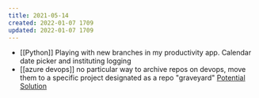 ```yaml
---
title: 2021-05-14
created: 2022-01-07 1709
updated: 2022-01-07 1709
---
```


- [[Python]] Playing with new branches in my productivity app. Calendar date picker and instituting logging
- [[azure devops]] no particular way to archive repos on devops, move them to a specific project designated as a repo "graveyard" [Potential Solution](https://techcommunity.microsoft.com/t5/azure/archive-a-project-in-azure-devops/m-p/408307)